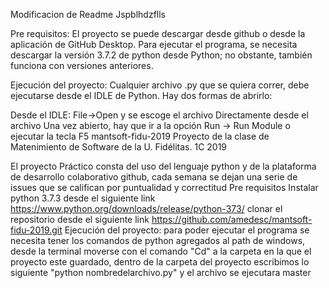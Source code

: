 Modificacion de Readme Jspblhdzflls


Pre requisitos:
El proyecto se puede descargar desde github o desde la aplicación de GitHub Desktop. Para ejecutar el programa, se necesita descargar la versión 3.7.2 de python desde Python; no obstante, también funciona con versiones anteriores.

Ejecución del proyecto:
Cualquier archivo .py que se quiera correr, debe ejecutarse desde el IDLE de Python. Hay dos formas de abrirlo:

Desde el IDLE: File->Open y se escoge el archivo
Directamente desde el archivo
Una vez abierto, hay que ir a la opción Run -> Run Module o ejecutar la tecla F5
mantsoft-fidu-2019
Proyecto de la clase de Matenimiento de Software de la U. Fidélitas. 1C 2019

El proyecto Práctico consta del uso del lenguaje python y de la plataforma de desarrollo colaborativo github, cada semana se dejan una serie de issues que se califican por puntualidad y correctitud
Pre requisitos
Instalar python 3.7.3 desde el siguiente link https://www.python.org/downloads/release/python-373/
clonar el repositorio desde el siguiente link https://github.com/amedesc/mantsoft-fidu-2019.git
Ejecución del proyecto:
para poder ejecutar el programa se necesita tener los comandos de python agregados al path de windows, desde la terminal moverse con el comando "Cd" a la carpeta en la que el proyecto este guardado, dentro de la carpeta del proyecto escribimos lo siguiente "python nombredelarchivo.py" y el archivo se ejecutara 
master

